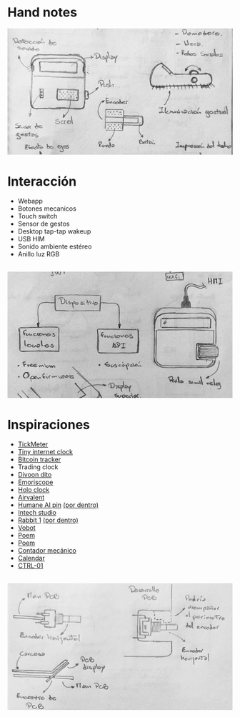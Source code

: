 # Hand notes

<p align="center">
  <a href="img\01-Handnotes.webp"  target="_blank"><img src="img\01-Handnotes2.webp"></a>
</p>

# Interacción
* Webapp
* Botones mecanicos
* Touch switch
* Sensor de gestos
* Desktop tap-tap wakeup
* USB HIM
* Sonido ambiente estéreo
* Anillo luz RGB

<p align="center">
  <br/>
  <a href="img\02-Handnotes.webp"  target="_blank"><img src="img\02-Handnotes2.webp"></a>
</p>

# Inspiraciones
* [TickMeter](https://tickrmeter.com/)
* [Tiny internet clock](https://www.google.com/amp/s/www.instructables.com/Tiny-Internet-Clock)
* [Bitcoin tracker](https://www.instructables.com/Bitcoin-Tracker-Using-a-Raspberry-Pi/)
* Trading clock
* [Divoon dito](https://www.instagram.com/divoom_global)
* [Emoriscope](https://emotiscope.rocks/is_simple.html)
* [Holo clock](https://github.com/fiberpunk1/HoloClock)
* [Airvalent](https://www.instagram.com/airvalent)
* [Humane AI pin](https://humane.com/aipin) [(por dentro)](https://youtu.be/G0nl_jaSBZ0)
* [Intech studio](https://www.instagram.com/intechstudio)
* [Rabbit 1](https://www.rabbit.tech/) [(por dentro)](https://youtu.be/7G7km2rzWk8)
* [Vobot](https://getvobot.com/mini-dock)
* [Poem](https://www.instagram.com/p/C6e6c-So3pr/)
* [Poem](https://www.kickstarter.com/projects/genmon/poem-1-the-ai-poetry-clock)
* [Contador mecánico](https://youtu.be/XlvfNOIMiVw)
* [Calendar](https://makerworld.com/en/models/115260)
* [CTRL-01](https://www.instagram.com/p/C3DRH1LKLF-/)


<p align="center">
  <br/>
  <a href="img\03-Handnotes.webp" target="_blank"><img src="img\03-Handnotes2.webp"></a>
</p>